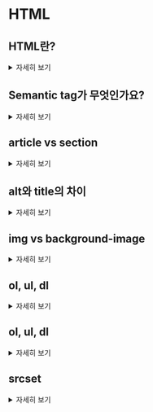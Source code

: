 # HTML

## HTML란?

<details>
<summary>자세히 보기</summary>
웹을 이루는 가장 기초적인 구성 요소로, 웹 콘텐츠의 의미와 구조를 정의할 때 사용하는 마크업 언어입니다.
</details>

## Semantic tag가 무엇인가요?

<details>
<summary>자세히 보기</summary>
 HTML5에서 추가된 의미론적 태그로 웹 페이지의 구조와 의미를 더 잘 나타내기 위한 태그입니다.
</details>

## article vs section

<details>
<summary>자세히 보기</summary>
article : 독립적인 콘텐츠를 나타내는 데 사용한다. 예를 들어, 블로그 게시물, 뉴스 기사, 포럼 글 등과 같이 웹 페이지의 다른 부분과 관련없이 독립적으로 읽을 수 있는 콘텐츠를 그룹화하는 데 쓰인다.
section : 문서의 구획을 나타내는 데 사용한다. section 태그는 문서에서 주제와 관련된 내용을 그룹화하며, 보통 제목 요소(```<h1>~<h6>```)를 포함한다. 웹 페이지에서는 일반적으로 section 태그는 요소로 본문의 일부를 그룹화하는 데 사용한다.
</details>

## alt와 title의 차이

<details>
<summary>자세히 보기</summary>
alt 속성은 이미지에 대한 대체 텍스트 설명으로, 스크린 리더가 alt의 값을 읽어 사용자에게 이미지를 설명함으로써 웹 접근성을 향상시킵니다. 이미지를 표시할 수 없는 경우, alt 특성의 텍스트를 대신해서 브라우저가 보여주기도 합니다. 

title 속성은 주로 a태그에 사용하고 요소에 대한 추가 정보를 제공하는 역할. 마우스 오버하면 툴팁을 제공.

title 특성은 alt 특성을 대체하지 못하며, 이미지를 설명하는 대체 텍스트는 alt 특성을 사용해야 합니다. 두 값이 동일한 경우 스크린 리더에서 같은 내용을 두 번 읽게 되므로, 혼란을 줄이기 위해 서로 다른 값을 사용하는 것이 좋습니다."
</details>

## img vs background-image

<details>
<summary>자세히 보기</summary>
img: 웹 페이지 안에서 하나의 중요한 요소를 담고 있을 때 쓰임.
css bacground-image : 이미지가 문서의 일부분이 아니고, 스타일링 목적으로만 사용될 때 쓰임.
</details>

## ol, ul, dl

<details>
<summary>자세히 보기</summary>
ol 태그: 정렬된 목록 (순서 중요)
ul 태그: 정렬되지 않은 목록
dl 태그: 정의 목록, dt태그는 용어, dd태그는 해당 용어의 정의를 표시,
</details>

## ol, ul, dl

<details>
<summary>자세히 보기</summary>
ol 태그: 정렬된 목록 (순서 중요)
ul 태그: 정렬되지 않은 목록
dl 태그: 정의 목록, dt태그는 용어, dd태그는 해당 용어의 정의를 표시,
</details>

## srcset

<details>
<summary>자세히 보기</summary>
srcset 속성은 웹 페이지에서 이미지를 표시할 때, 다양한 크기의 이미지를 제공하여 화면의 크기에 따라 적절한 이미지를 선택해서 보여줄 수 있도록 도와주는 속성 -> 성능 향상

```<img src="image-1x.jpg" srcset="image-small.jpg 480w, image-medium.jpg 960w, image-large.jpg 1920w" sizes="(max-width: 480px) 480px, (max-width: 960px) 960px, 1920px" alt="Responsive image">```
```<img src="image-1x.jpg" srcset="image-1x.jpg 1x, image-2x.jpg 2x, image-3x.jpg 3x" alt="Responsive image">```
</details>




